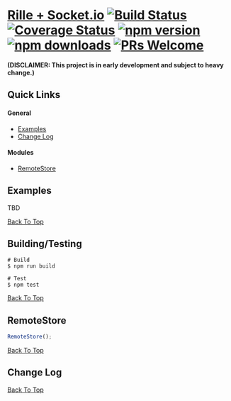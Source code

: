 # [Rille + Socket.io](http://www.rille.io) [![Build Status](https://img.shields.io/travis/dbmeads/rille-remote/master.svg?style=flat-square)](https://travis-ci.org/dbmeads/rille-remote) [![Coverage Status](https://img.shields.io/coveralls/dbmeads/rille-remote/master.svg?style=flat-square)](https://coveralls.io/github/dbmeads/rille-remote?branch=master) [![npm version](https://img.shields.io/npm/v/rille-remote.svg?style=flat-square)](https://www.npmjs.com/package/rille-remote) [![npm downloads](https://img.shields.io/npm/dm/rille-remote.svg?style=flat-square)](https://www.npmjs.com/package/rille-remote) [![PRs Welcome](https://img.shields.io/badge/PRs-welcome-brightgreen.svg?style=flat-square)](CONTRIBUTING.md#pull-requests)

**(DISCLAIMER: This project is in early development and subject to heavy change.)**

## Quick Links

#### General
* [Examples](#examples)
* [Change Log](#change-log)

#### Modules
* [RemoteStore](#remotestore)

## Examples

TBD

[Back To Top](#quick-links)

## Building/Testing

```
# Build
$ npm run build

# Test
$ npm test
```

[Back To Top](#quick-links)

## RemoteStore

```js
RemoteStore();
```

[Back To Top](#quick-links)

## Change Log

[Back To Top](#quick-links)